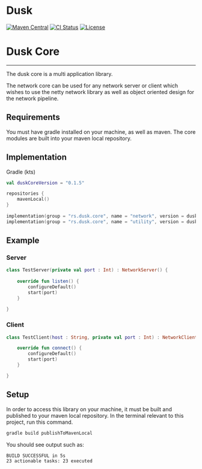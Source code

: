 # Dusk

[![Maven Central](https://img.shields.io/maven-central/v/dusk-rs/dusk-core/maven-central.svg)](https://search.maven.org/search?q=g:dusk-rs/dusk-core)
[![CI Status](https://github.com/dusk-rs/dusk-core/workflows/ci/badge.svg)](https://github.com/dusk-rs/dusk-core/actions?query=workflow%3Aci)
[![License](https://img.shields.io/github/license/dusk-rs/dusk-core.svg)](https://github.com/dusk-rs/dusk/blob/master/LICENSE)

# Dusk Core
-- --

The dusk core is a multi application library. 

The network core can be used for any network server or client which wishes to use the netty network library as well as object oriented design for the network pipeline.

## Requirements

You must have gradle installed on your machine, as well as maven. The core modules are built into your maven local repository.

## Implementation

Gradle (kts)

```kotlin
val duskCoreVersion = "0.1.5"

repositories {
    mavenLocal()
}
	
implementation(group = "rs.dusk.core", name = "network", version = duskCoreVersion)
implementation(group = "rs.dusk.core", name = "utility", version = duskCoreVersion)
````

## Example

### Server

```kotlin
class TestServer(private val port : Int) : NetworkServer() {
	
	override fun listen() {
		configureDefault()
		start(port)
	}
		
}
```

### Client

```kotlin
class TestClient(host : String, private val port : Int) : NetworkClient(host) {

	override fun connect() {
		configureDefault()
		start(port)
	}

}
```

## Setup

In order to access this library on your machine, it must be built and published to your maven local repository.
In the terminal relevant to this project, run this command. 

```sh
gradle build publishToMavenLocal
```

You should see output such as:

```sh
BUILD SUCCESSFUL in 5s
23 actionable tasks: 23 executed
````